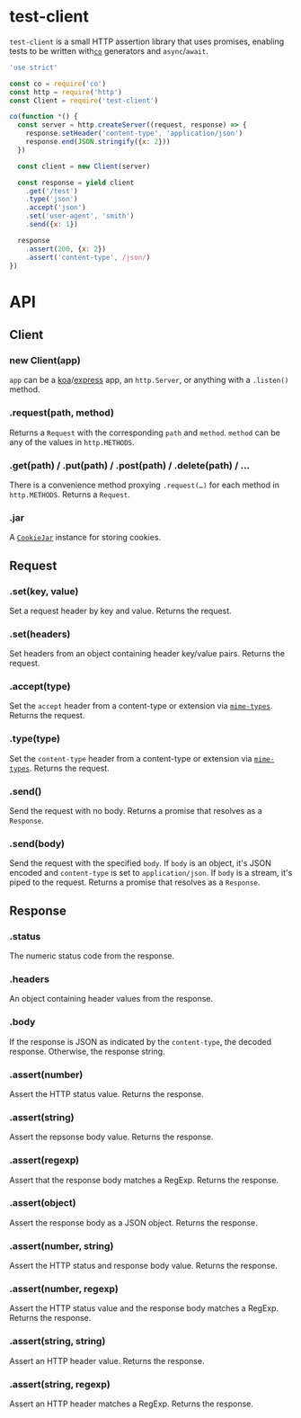 # test-client

`test-client` is a small HTTP assertion library that uses promises, enabling
tests to be written with[`co`][co] generators and `async`/`await`.

```js
'use strict'

const co = require('co')
const http = require('http')
const Client = require('test-client')

co(function *() {
  const server = http.createServer((request, response) => {
    response.setHeader('content-type', 'application/json')
    response.end(JSON.stringify({x: 2}))
  })

  const client = new Client(server)

  const response = yield client
    .get('/test')
    .type('json')
    .accept('json')
    .set('user-agent', 'smith')
    .send({x: 1})

  response
    .assert(200, {x: 2})
    .assert('content-type', /json/)
})
```

# API

## Client

### new Client(app)

`app` can be a [koa][koa]/[express][express] app, an `http.Server`, or anything
with a `.listen()` method.

### .request(path, method)

Returns a `Request` with the corresponding `path` and `method`. `method` can be
any of the values in `http.METHODS`.

### .get(path) / .put(path) / .post(path) / .delete(path) / …

There is a convenience method proxying `.request(…)` for each method in
`http.METHODS`. Returns a `Request`.

### .jar

A [`CookieJar`][cookiejar] instance for storing cookies.

## Request

### .set(key, value)

Set a request header by key and value. Returns the request.

### .set(headers)

Set headers from an object containing header key/value pairs. Returns the
request.

### .accept(type)

Set the `accept` header from a content-type or extension via
[`mime-types`][mime-types]. Returns the request.

### .type(type)

Set the `content-type` header from a content-type or extension via
[`mime-types`][mime-types]. Returns the request.

### .send()

Send the request with no body. Returns a promise that resolves as a `Response`.

### .send(body)

Send the request with the specified `body`. If `body` is an object, it's JSON
encoded and `content-type` is set to `application/json`. If `body` is a stream,
it's piped to the request. Returns a promise that resolves as a `Response`.

## Response

### .status

The numeric status code from the response.

### .headers

An object containing header values from the response.

### .body

If the response is JSON as indicated by the `content-type`, the decoded
response. Otherwise, the response string.

### .assert(number)

Assert the HTTP status value. Returns the response.

### .assert(string)

Assert the repsonse body value. Returns the response.

### .assert(regexp)

Assert that the response body matches a RegExp. Returns the response.

### .assert(object)

Assert the response body as a JSON object. Returns the response.

### .assert(number, string)

Assert the HTTP status and response body value. Returns the response.

### .assert(number, regexp)

Assert the HTTP status value and the response body matches a RegExp. Returns
the response.

### .assert(string, string)

Assert an HTTP header value. Returns the response.

### .assert(string, regexp)

Assert an HTTP header matches a RegExp. Returns the response.

[co]: https://github.com/tj/co
[koa]: http://koajs.com/
[express]: http://expressjs.com/
[cookiejar]: https://github.com/bmeck/node-cookiejar
[mime-types]: https://github.com/jshttp/mime-types
